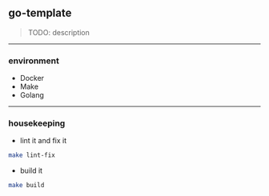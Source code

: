 ## go-template

> TODO: description

---

### environment

- Docker
- Make
- Golang

---

### housekeeping

- lint it and fix it

```bash
make lint-fix
```

- build it

```bash
make build
```